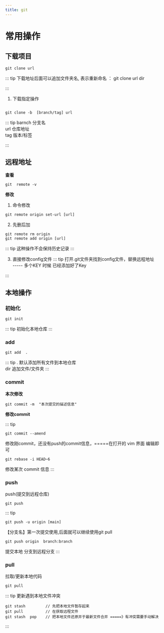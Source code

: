 ```yaml
---
title: git
---
```

# 常用操作

## 下载项目
```
git clone url
```
::: tip
下载地址后面可以追加文件夹名, 表示重新命名 ： git clone url dir

:::
1. 下载指定操作

```

git clone -b  [branch/tag] url
```

::: tip
barnch  分支名  
url    仓库地址  
tag    版本/标签    

:::

## 远程地址

**查看**
```
git  remote -v 
```
**修改**

1. 命令修改
```
git remote origin set-url [url]

```

2. 先删后加
```
git remote rm origin
git remote add origin [url]
```
::: tip
这种操作不会保持历史记录
:::

3. 直接修改config文件
::: tip
打开.git文件夹找到config文件，替换远程地址  
----- 多个KEY 时候
已经添加好了Key

:::

## 本地操作

### 初始化

```
git init   
```
::: tip
初始化本地仓库
:::

### add 
```
git add  . 
```
::: tip
.   默认添加所有文件到本地仓库   
dir 追加文件/文件夹 
:::

### commit 

**本次修改**

```
git commit -m  "本次提交的描述信息"

```

**修改commit**

::: tip
```
git commit --amend
```
修改刚commit，还没有push的commit信息，=====在打开的 vim 界面 编辑即可
```
git rebase -i HEAD~6 
```
修改某次 commit 信息
:::

### push 
push(提交到远程仓库)
```
git push

```
::: tip
```
git push -u origin [main]
```
【分支名】第一次提交使用,后面就可以继续使用git pull
```
git push origin  branch:branch
```
提交本地 分支到远程分支
:::

### pull
拉取/更新本地代码
```
git pull
```
::: tip
更新遇到本地文件冲突
```
git stash         // 先把本地文件暂存起来
git pull          // 在获取远程文件
git stash  pop    // 把本地文件还原并于最新文件合并 =====》有冲突需要手动解决
```
:::






